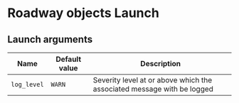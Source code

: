 # Roadway objects Launch

## Launch arguments

| Name        | Default value | Description                                                            |
| ----------- | ------------- | ---------------------------------------------------------------------- |
| `log_level` | `WARN`        | Severity level at or above which the associated message with be logged |

